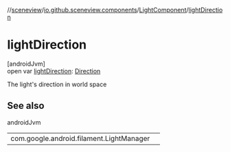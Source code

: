 //[sceneview](../../../index.md)/[io.github.sceneview.components](../index.md)/[LightComponent](index.md)/[lightDirection](light-direction.md)

# lightDirection

[androidJvm]\
open var [lightDirection](light-direction.md): [Direction](../../io.github.sceneview.math/index.md#1758682841%2FClasslikes%2F-1571379623)

The light's direction in world space

## See also

androidJvm

| | |
|---|---|
| com.google.android.filament.LightManager |  |
